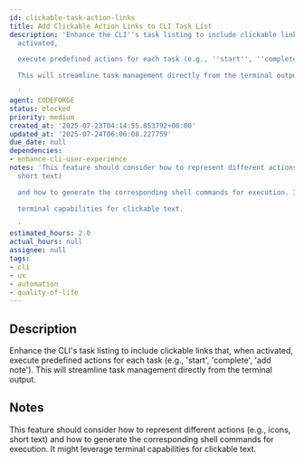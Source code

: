 ```yaml
---
id: clickable-task-action-links
title: Add Clickable Action Links to CLI Task List
description: 'Enhance the CLI''s task listing to include clickable links that, when
  activated,

  execute predefined actions for each task (e.g., ''start'', ''complete'', ''add note'').

  This will streamline task management directly from the terminal output.

  '
agent: CODEFORGE
status: blocked
priority: medium
created_at: '2025-07-23T04:14:55.853792+00:00'
updated_at: '2025-07-24T06:06:08.227759'
due_date: null
dependencies:
- enhance-cli-user-experience
notes: 'This feature should consider how to represent different actions (e.g., icons,
  short text)

  and how to generate the corresponding shell commands for execution. It might leverage

  terminal capabilities for clickable text.

  '
estimated_hours: 2.0
actual_hours: null
assignee: null
tags:
- cli
- ux
- automation
- quality-of-life
---
```


## Description

Enhance the CLI's task listing to include clickable links that, when activated,
execute predefined actions for each task (e.g., 'start', 'complete', 'add note').
This will streamline task management directly from the terminal output.


## Notes

This feature should consider how to represent different actions (e.g., icons, short text)
and how to generate the corresponding shell commands for execution. It might leverage
terminal capabilities for clickable text.


